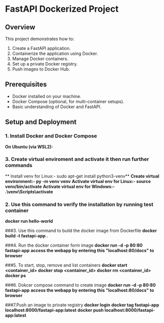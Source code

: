 # FastAPI Dockerized Project

## Overview

This project demonstrates how to:
1. Create a FastAPI application.
2. Containerize the application using Docker.
3. Manage Docker containers.
4. Set up a private Docker registry.
5. Push images to Docker Hub.

## Prerequisites

- Docker installed on your machine.
- Docker Compose (optional, for multi-container setups).
- Basic understanding of Docker and FastAPI.

## Setup and Deployment

### 1. Install Docker and Docker Compose

**On Ubuntu (via WSL2):**
### 3. Create virtual enviroment and activate it then run further commands

** Install venv for Linux:- sudo apt-get install python3-venv**
**Create virtual environment:- py -m venv venv**
**Activate virtual env for Linux:- source venv/bin/activate**
**Activate virtual env for Windows:- .\venv\Scripts\activate**

### 2. Use this command to verify the installation by running test container
**docker run hello-world**

###3. Use this command to build the docker image from Dockerfile
**docker build -t fastapi-app .**

###4. Run the docker container form image
**docker run -d -p 80:80 fastapi-app**
**access the webapp by entering this "localhost:80/docs" to browser**

###5. To start, stop, remove and list containers
**docker start <container_id>**
**docker stop <container_id>**
**docker rm <container_id>**
**docker ps**

###6. Dokcer compose command to create image
**docker run -d -p 80:80 fastapi-app**
**access the webapp by entering this "localhost:80/docs" to browser**

###7.Push an image to private registry
**docker login**
**docker tag fastapi-app localhost:8000/fastapi-app:latest**
**docker push localhost:8000/fastapi-app:latest**

